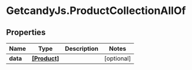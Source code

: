 # GetcandyJs.ProductCollectionAllOf

## Properties

Name | Type | Description | Notes
------------ | ------------- | ------------- | -------------
**data** | [**[Product]**](Product.md) |  | [optional] 


